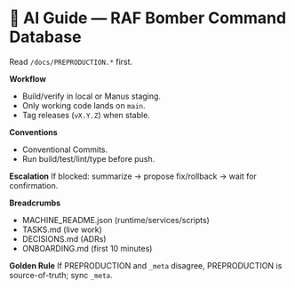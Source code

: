 # 🤖 AI Guide — RAF Bomber Command Database

Read `/docs/PREPRODUCTION.*` first.

**Workflow**
- Build/verify in local or Manus staging.
- Only working code lands on `main`.
- Tag releases (`vX.Y.Z`) when stable.

**Conventions**
- Conventional Commits.
- Run build/test/lint/type before push.

**Escalation**
If blocked: summarize → propose fix/rollback → wait for confirmation.

**Breadcrumbs**
- MACHINE_README.json (runtime/services/scripts)
- TASKS.md (live work)
- DECISIONS.md (ADRs)
- ONBOARDING.md (first 10 minutes)

**Golden Rule**
If PREPRODUCTION and `_meta` disagree, PREPRODUCTION is source-of-truth; sync `_meta`.
